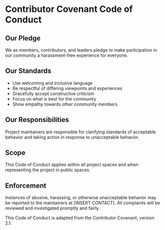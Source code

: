 # Contributor Covenant Code of Conduct

## Our Pledge
We as members, contributors, and leaders pledge to make participation in our community a harassment-free experience for everyone.

## Our Standards
- Use welcoming and inclusive language
- Be respectful of differing viewpoints and experiences
- Gracefully accept constructive criticism
- Focus on what is best for the community
- Show empathy towards other community members

## Our Responsibilities
Project maintainers are responsible for clarifying standards of acceptable behavior and taking action in response to unacceptable behavior.

## Scope
This Code of Conduct applies within all project spaces and when representing the project in public spaces.

## Enforcement
Instances of abusive, harassing, or otherwise unacceptable behavior may be reported to the maintainers at [INSERT CONTACT]. All complaints will be reviewed and investigated promptly and fairly.

This Code of Conduct is adapted from the Contributor Covenant, version 2.1.
